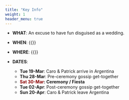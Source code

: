 ```yaml
---
title: "Key Info"
weight: 1
header_menu: true
---
```


- **WHAT**: An excuse to have fun disguised as a wedding.
- **WHEN**: {{<extlink text="Sat 30-Mar-2024 @ 15:00" href="https://calendar.google.com/calendar/render?action=TEMPLATE&dates=20240330T180000Z%2F20240331T024500Z&details=&location=Estaci%C3%B3n%20F%C3%A1tima%20Eventos%2C%20Isla%20Jorge%20290%2C%20B1633DBE%20Fatima%2C%20Provincia%20de%20Buenos%20Aires%2C%20Argentina&text=Caro%20%26%20the%20Viking%20%7C%20Wedding%20Sat%2030-Mar-2024">}}
- **WHERE**: {{<extlink text="Estacion Fatima" href="https://maps.app.goo.gl/FmYAjJxbCgMTVEMX7">}}

- **DATES**:
    - **Tue 19-Mar**: Caro & Patrick arrive in Argentina
    - **Thu 28-Mar**: Pre-ceremony gossip get-together
    - **<span style="color:#8b0000">Sat 30-Mar</span>: Ceremony / Fiesta**
    - **Tue 02-Apr**: Post-ceremony gossip get-together
    - **Sun 20-Apr**: Caro & Patrick leave Argentina